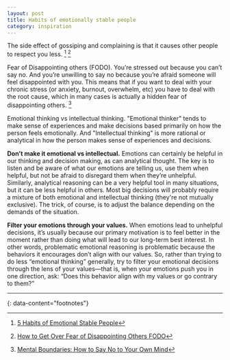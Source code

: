 ```yaml
---
layout: post
title: Habits of emotionally stable people
category: inspiration
---
```


The side effect of gossiping and complaining is that it causes other people to respect you less. [^1] [^3]

Fear of Disappointing others (FODO). You’re stressed out because you can’t say no. And you’re unwilling to say no because you’re afraid someone will feel disappointed with you. This means that if you want to deal with your chronic stress (or anxiety, burnout, overwhelm, etc) you have to deal with the root cause, which in many cases is actually a hidden fear of disappointing others. [^2]

Emotional thinking vs intellectual thinking. "Emotional thinker" tends to make sense of experiences and make decisions based primarily on how the person feels emotionally. And "Intellectual thinking" is more rational or analytical in how the person makes sense of experiences and decisions.

__Don’t make it emotional vs intellectual.__ Emotions can certainly be helpful in our thinking and decision making, as can analytical thought. The key is to listen and be aware of what our emotions are telling us, use them when helpful, but not be afraid to disregard them when they’re unhelpful. Similarly, analytical reasoning can be a very helpful tool in many situations, but it can be less helpful in others. Most big decisions will probably require a mixture of both emotional and intellectual thinking (they're not mutually exclusive). The trick, of course, is to adjust the balance depending on the demands of the situation.

__Filter your emotions through your values.__ When emotions lead to unhelpful decisions, it’s usually because our primary motivation is to feel better in the moment rather than doing what will lead to our long-term best interest. In other words, problematic emotional reasoning is problematic because the behaviors it encourages don’t align with our values. So, rather than trying to do less “emotional thinking” generally, try to filter your emotional decisions through the lens of your values—that is, when your emotions push you in one direction, ask: “Does this behavior align with my values or go contrary to them?”

---
{: data-content="footnotes"}

[^1]: [5 Habits of Emotional Stable People](https://nickwignall.medium.com/5-habits-of-emotional-stable-people-af03b79c3abb)
[^2]: [Mental Boundaries: How to Say No to Your Own Mind](https://nickwignall.com/mental-boundaries/)
[^3]: [How to Get Over Fear of Disappointing Others FODO](https://nickwignall.com/fear-of-disappointing-others/)
